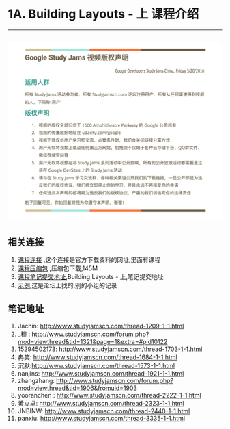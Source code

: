 # 1A. Building Layouts - 上 课程介绍

---
![Alt text](/image/cpright.png)
---
##  相关连接

  1.  [课程连接](<http://www.studyjamscn.com/thread-25-1-1.html>) ,这个连接是官方下载资料的网址,里面有课程
  2.  [课程压缩包](http://7xry3e.com2.z0.glb.qiniucdn.com/studyjams/udacity/2016/1A.BuildingLayouts.zip) ,压缩包下载,145M
  3.  [课程笔记提交地址](http://www.studyjamscn.com/forum-168-1.html),Building Layouts - 上,笔记提交地址
  4.  [示例](http://www.studyjamscn.com/thread-1173-1-1.html),这是论坛上找的,别的小组的记录

##  笔记地址
1.  Jachin: <http://www.studyjamscn.com/thread-1209-1-1.html>
2.  _穆 : <http://www.studyjamscn.com/forum.php?mod=viewthread&tid=1321&page=1&extra=#pid10122>
3.  15294502173: <http://www.studyjamscn.com/thread-1703-1-1.html>
4.  冉笑: <http://www.studyjamscn.com/thread-1684-1-1.html>
5.  沉默:<http://www.studyjamscn.com/thread-1573-1-1.html>
6.  nanjins: <http://www.studyjamscn.com/thread-1921-1-1.html>
7.  zhangzhang: <http://www.studyjamscn.com/forum.php?mod=viewthread&tid=1906&fromuid=1903>
8.  yooranchen : <http://www.studyjamscn.com/thread-2222-1-1.html>
9.  黄立卓:  <http://www.studyjamscn.com/thread-2323-1-1.html>
10. JNBINW: <http://www.studyjamscn.com/thread-2440-1-1.html>
11. panxiu: <http://www.studyjamscn.com/thread-3335-1-1.html>
